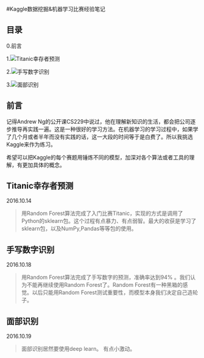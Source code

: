 #Kaggle数据挖掘&机器学习比赛经验笔记

## 目录

0.前言

1.![Titanic幸存者预测](https://github.com/nevertiree/BitExcavator/tree/master/1.Titanic)

2.![手写数字识别](https://github.com/nevertiree/BitExcavator/tree/master/2.DigitRecognizer)

3.![面部识别](https://github.com/nevertiree/BitExcavator/tree/master/3.FacialDetection)

## 前言

记得Andrew Ng的公开课CS229中说过，他在理解新知识的生活，都会把公司逐步推导再实践一遍。这是一种很好的学习方法。在机器学习的学习过程中，如果学了几个月或者半年而没有实践的话，这一大段的时间等于是白费了。所以我挑选Kaggle来作为练习。

希望可以把Kaggle的每个赛题用锤炼不同的模型，加深对各个算法或者工具的理解，有更加具体的概念。

## Titanic幸存者预测

2016.10.14

>用Random Forest算法完成了入门比赛Titanic，实现的方式是调用了Python的sklearn包。这个过程有点暴力、有点弱智。最大的收获是学习了sklearn包，以及NumPy,Pandas等等包的使用。

## 手写数字识别

2016.10.18

>用Random Forest算法完成了手写数字的预测，准确率达到94% 。我们认为不能再继续使用Random Forest了。Random Forest有一种黑箱的感觉。以后只能用Random Forest测试重要性，而模型本身我们决定自己造轮子。

## 面部识别

2016.10.19

>面部识别居然要使用deep learn。 有点小激动。